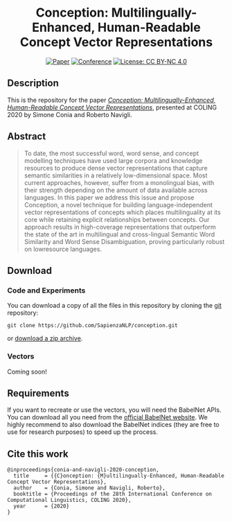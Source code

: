 <div align="center">    
 
# Conception: Multilingually-Enhanced, Human-Readable Concept Vector Representations     

[![Paper](http://img.shields.io/badge/paper-ACL--anthology-B31B1B.svg)](https://www.aclweb.org/anthology/2020.coling-main.291/)
[![Conference](http://img.shields.io/badge/COLING-2020-4b44ce.svg)](https://coling2020.org/)
[![License: CC BY-NC 4.0](https://img.shields.io/badge/License-CC%20BY--NC%204.0-lightgrey.svg)](https://creativecommons.org/licenses/by-nc/4.0/)

</div>

## Description
This is the repository for the paper [*Conception: Multilingually-Enhanced, Human-Readable Concept Vector Representations*](https://www.aclweb.org/anthology/2020.coling-main.291/),
presented at COLING 2020 by Simone Conia and Roberto Navigli.


## Abstract
> To date, the most successful word, word sense, and concept modelling techniques have used large
  corpora and knowledge resources to produce dense vector representations that capture semantic
  similarities in a relatively low-dimensional space. Most current approaches, however, suffer
  from a monolingual bias, with their strength depending on the amount of data available across
  languages. In this paper we address this issue and propose Conception, a novel technique for
  building language-independent vector representations of concepts which places multilinguality
  at its core while retaining explicit relationships between concepts. Our approach results in high-coverage
  representations that outperform the state of the art in multilingual and cross-lingual
  Semantic Word Similarity and Word Sense Disambiguation, proving particularly robust on lowresource languages.


## Download

### Code and Experiments
You can download a copy of all the files in this repository by cloning the
[git](https://git-scm.com/) repository:

    git clone https://github.com/SapienzaNLP/conception.git

or [download a zip archive](https://github.com/SapienzaNLP/conception/archive/master.zip).

### Vectors
Coming soon!

## Requirements
If you want to recreate or use the vectors, you will need the BabelNet APIs.
You can download all you need from the [official BabelNet website](https://babelnet.org/download).
We highly recommend to also download the BabelNet indices
(they are free to use for research purposes) to speed up the process.

## Cite this work
    @inproceedings{conia-and-navigli-2020-conception,
      title     = {{C}onception: {M}ultilingually-Enhanced, Human-Readable Concept Vector Representations},
      author    = {Conia, Simone and Navigli, Roberto},
      booktitle = {Proceedings of the 28th International Conference on Computational Linguistics, COLING 2020},
      year      = {2020}
    }

